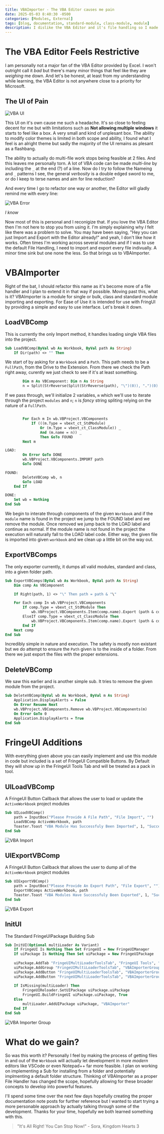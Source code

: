 ```yaml
---
title: VBAImporter - The VBA Editor causes me pain
date: 2025-05-03 8:40:30 -0500
categories: [Modules, External]
tags: [blog, documentation, standard-module, class-module, module]
description: I dislike the VBA Editor and it's file handling so I made a FringeUI File Handler.
---
```


# The VBA Editor Feels Restrictive

I am personally not a major fan of the VBA Editor provided by Excel. I won't outright call it 
*bad* but there's many minor things that feel like they are *weighing* me down. And let's be
honest, at least from my understanding while learning, the VBA Editor is not anywhere close
to a priority for Microsoft. 

## The UI of Pain

![VBA UI](https://scorpiogameking.github.io/FringeUI/git_assets/images/UIofPain.png)

This UI on it's own cause me such a headache. It's so close to feeling decent for me but with
limitations such as **Not allowing multiple windows** it starts to feel like a box. A very
small and kind of unplesant box. The ability to modify color themes is limited in both scope 
and ability, I found what I feel is an alright theme but sadly the majority of the UI remains
as plesant as a flashbang. 

The ability to actually do multi-file work stops being feasible at 2 files. And this leaves 
me personally torn. A lot of VBA code can be made *multi-line* by including the `_` at the end
(?) of a line. Now do I try to follow the Nameing and `_` patterns I see, the general 
*verbosity* is a double edged sword to me, or do I keep to terse names and aim for line 
reduction? 

And every time I go to refactor one way or another, the Editor will gladly remind me with 
every line:

![VBA Error](https://scorpiogameking.github.io/FringeUI/git_assets/images/VBAError.png)

*I know* 

Now most of this is personal and I reconigize that. If you love the VBA Editor then I'm not 
here to stop you from using it. I'm simply explaining why *I* felt like there was a problem to
solve. You may have been saying, "Hey you can just Import and Export with the Editor 
already!" and yeah, I don't like how it works. Often times I'm working across several modules 
and if I was to use the default File Handling, I need to import and export every file 
indivually. A minor time sink but one none the less. So that brings us to VBAImporter.

# VBAImporter

Right of the bat, I should refactor this name as it's become more of a file handler and I plan
to extend it in that way if possible. Moving past this, what is it? VBAImporter is a module 
for single or bulk, class and standard module importing and exporting. For Ease of Use it is
intended for use with FringUI by providing a simple and easy to use interface. Let's break it
down.

## LoadVBComp

This is currently the only Import method, it handles loading single VBA files into the 
project. 

```vb
Sub LoadVBComp(ByVal wb As Workbook, ByVal path As String)
    If Dir(path) <> "" Then
```

We start of by asking for a `Workbook` and a `Path`. This path needs to be a `FullPath`, from
the Drive to the Extension. From there we check the Path right away, curently we just check to
see if it's at least something. 

```vb
        Dim m As VBComponent: Dim n As String
        n = Split(StrReverse(Split(StrReverse(path), "\")(0)), ".")(0)
```
If we pass through, we'll initialize 2 variables, `m` which we'll use to iterate through the 
project `modules` and `n`; `n` is *fancy* string spliting relying on the nature of a 
`FullPath`. 

```vb

        For Each m In wb.VBProject.VBComponents
            If (((m.Type = vbext_ct_StdModule) _
                Or (m.Type = vbext_ct_ClassModule)) _
                And (m.name = n)) _
                Then GoTo FOUND
        Next m

LOAD:
        On Error GoTo DONE
        wb.VBProject.VBComponents.IMPORT path
        GoTo DONE

FOUND:
        DeleteVBComp wb, n
        GoTo LOAD
    End If

DONE:
    Set wb = Nothing
End Sub
```

We begin to interate through components of the given `Workbook` and if the `module` name is 
found in the project we jump to the FOUND label and we remove the module. Once removed we 
jump back to the LOAD label and continue as normal. If the module name is not found in the 
project the execution will naturally fall to the LOAD label code. Either way, the given file 
is imported into given `workbook` and we clean up a little bit on the way out. 

## ExportVBComps

The only exporter currently, it dumps all valid modules, standard and class, into a given 
folder path. 

```vb
Sub ExportVBComps(ByVal wb As Workbook, ByVal path As String)
    Dim comp As VBComponent

    If Right(path, 1) <> "\" Then path = path & "\"

    For Each comp In wb.VBProject.VBComponents
        If comp.Type = vbext_ct_StdModule Then
            wb.VBProject.VBComponents.Item(comp.name).Export (path & comp.name & ".bas")
        ElseIf comp.Type = vbext_ct_ClassModule Then
            wb.VBProject.VBComponents.Item(comp.name).Export (path & comp.name & ".cls")
        End If
    Next comp
End Sub
```

Incredibly simple in nature and execution. The safety is mostly non existant but we do attempt
to ensure the `Path` given is to the inside of a folder. From there we just export the files 
with the proper extensions.

## DeleteVBComp

We saw this earlier and is another simple sub. It tries to remove the given module from the
project.

```vb
Sub DeleteVBComp(ByVal wb As Workbook, ByVal m As String)
    Application.DisplayAlerts = False
    On Error Resume Next
    wb.VBProject.VBComponents.Remove wb.VBProject.VBComponents(m)
    On Error GoTo 0
    Application.DisplayAlerts = True
End Sub
```

# FringeUI Additions

With everything given above you can easily implement and use this module in code but included
is a set of FringeUI Compatible Buttons. By Default they will show up in the FringeUI Tools 
Tab and will be treated as a pack in tool.

## UILoadVBComp

A FringeUI Button Callback that allows the user to load or update the `ActiveWorkbook` project
modules

```vb
Sub UILoadVBComp()
    path = InputBox("Please Provide A File Path", "File Import", "")
    LoadVBComp ActiveWorkbook, path
    Toaster.Toast "VBA Module Has Successfuly Been Imported", 1, "Success", 4096
End Sub
```

![VBA Import](https://scorpiogameking.github.io/FringeUI/git_assets/images/VBImportBut.png)

## UIExportVBComp

A FringeUI Button Callback that allows the user to dump all of the `ActiveWorkbook` project
modules

```vb
Sub UIExportVBComp()
    path = InputBox("Please Provide An Export Path", "File Export", "")
    ExportVBComps ActiveWorkbook, path
    Toaster.Toast "VBA Modules Have Successfuly Been Exported", 1, "Success", 4096
End Sub
```

![VBA Export](https://scorpiogameking.github.io/FringeUI/git_assets/images/VBExportBut.png)

## InitUI

The Standard FringeUIPackage Building Sub

```vb
Sub InitUI(Optional multiLoader As Variant)
    If FringeUI Is Nothing Then Set FringeUI = New FringeUIManager
    If uiPackage Is Nothing Then Set uiPackage = New FringeUIPackage
    
    uiPackage.AddTab "FringeUIMultiLoaderToolsTab", "FringeUI Tools", "mso:TabFormat"
    uiPackage.AddGroup "FringeUIMultiLoaderToolsTab", "VBAImporterGroup", "VBA Import Export Tools", "true"
    uiPackage.AddButton "FringeUIMultiLoaderToolsTab", "VBAImporterGroup", "VBAUIImporter", "Import VBA File", "SaveAsQuery", "VBAImporter.UILoadVBComp"
    uiPackage.AddButton "FringeUIMultiLoaderToolsTab", "VBAImporterGroup", "VBAUIExporter", "Export VBA to Folder", "LoadFromQuery", "VBAImporter.UIExportVBComp"
        
    If IsMissing(multiLoader) Then
        FringeUIReloader.SetUIPackage uiPackage.uiPackage
        FringeUI.BuildFringeUI uiPackage.uiPackage, True
    Else
        multiLoader.AddUIPackage uiPackage, "VBAImporter"
    End If
End Sub
```

![VBA Importer Group](https://scorpiogameking.github.io/FringeUI/git_assets/images/VBImportTools.png)

# What do we gain?

So was this worth it? Personally I feel by making the process of getting files in and out
of the `Workbook` will actually let development in more *modern* editors like VSCode or
even Notepad++ far more feasible. I plan on working on implementing a Sub for installing from
a folder and potentially implmenting a default folder structure. Thinking of VBAImporter as
a proper File Handler has changed the scope, hopefully allowing for these broader concepts to 
develop into powerful features.

I'll spend some time over the next few days hopefully creating the proper documentation note
posts for further reference but I wanted to start trying a more personable approach by 
actually talking through some of the development. Thanks for your time, hopefully we both
learned something with this.

> "It's All Right! You Can Stop Now!" - Sora, Kingdom Hearts 3
